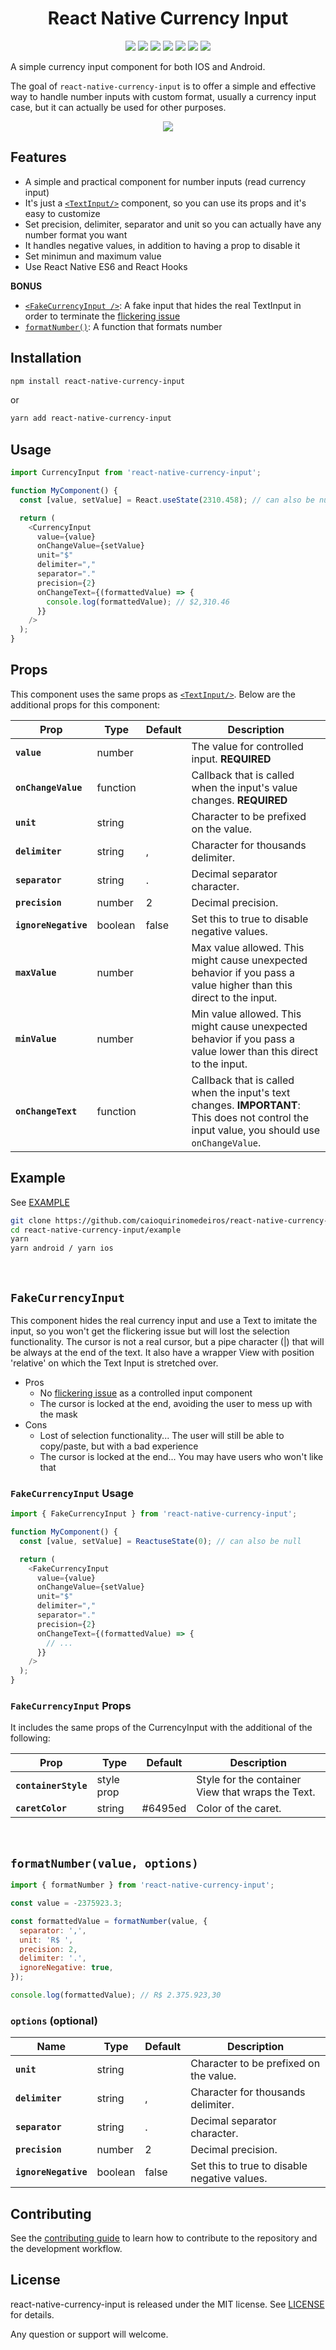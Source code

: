 <h1 align="center">React Native Currency Input</h1>

<p align="center">
  <img src="https://img.shields.io/badge/platform-Android%20%7C%20iOS-brightgreen" />
  <img src="https://img.shields.io/npm/dm/react-native-currency-input" />
  <img src="https://img.shields.io/github/issues-closed-raw/CaioQuirinoMedeiros/react-native-currency-input" />
  <img src="https://img.shields.io/bundlephobia/min/react-native-currency-input" />
  <img src="https://img.shields.io/npm/types/react-native-currency-input" />
  <img src="https://img.shields.io/github/v/tag/CaioQuirinoMedeiros/react-native-currency-input" />
  <img src="https://img.shields.io/github/license/CaioQuirinoMedeiros/react-native-currency-input" />
</p>

A simple currency input component for both IOS and Android.

The goal of `react-native-currency-input` is to offer a simple and effective way to handle number inputs with custom format, usually a currency input case, but it can actually be used for other purposes.

<p align="center">
  <img src="https://media.giphy.com/media/q2D5lPppXYQef8YtSs/giphy.gif" />
</p>

## Features

- A simple and practical component for number inputs (read currency input)
- It's just a [`<TextInput/>`](https://facebook.github.io/react-native/docs/textinput.html) component, so you can use its props and it's easy to customize
- Set precision, delimiter, separator and unit so you can actually have any number format you want
- It handles negative values, in addition to having a prop to disable it
- Set minimun and maximum value
- Use React Native ES6 and React Hooks

**BONUS**

- [`<FakeCurrencyInput />`](#fakecurrencyinput): A fake input that hides the real TextInput in order to terminate the [flickering issue](https://reactnative.dev/docs/textinput#value)
- [`formatNumber()`](#formatnumbervalue-options): A function that formats number

## Installation

```sh
npm install react-native-currency-input
```

or

```sh
yarn add react-native-currency-input
```

## Usage

```javascript
import CurrencyInput from 'react-native-currency-input';

function MyComponent() {
  const [value, setValue] = React.useState(2310.458); // can also be null

  return (
    <CurrencyInput
      value={value}
      onChangeValue={setValue}
      unit="$"
      delimiter=","
      separator="."
      precision={2}
      onChangeText={(formattedValue) => {
        console.log(formattedValue); // $2,310.46
      }}
    />
  );
}
```

## Props

This component uses the same props as [`<TextInput/>`](https://facebook.github.io/react-native/docs/textinput.html). Below are the additional props for this component:

| Prop                 | Type     | Default | Description                                                                                                                                  |
| -------------------- | -------- | ------- | -------------------------------------------------------------------------------------------------------------------------------------------- |
| **`value`**          | number   |         | The value for controlled input. **REQUIRED**                                                                                                 |
| **`onChangeValue`**  | function |         | Callback that is called when the input's value changes. **REQUIRED**                                                                         |
| **`unit`**           | string   |         | Character to be prefixed on the value.                                                                                                       |
| **`delimiter`**      | string   | ,       | Character for thousands delimiter.                                                                                                           |
| **`separator`**      | string   | .       | Decimal separator character.                                                                                                                 |
| **`precision`**      | number   | 2       | Decimal precision.                                                                                                                           |
| **`ignoreNegative`** | boolean  | false   | Set this to true to disable negative values.                                                                                                 |
| **`maxValue`**       | number   |         | Max value allowed. This might cause unexpected behavior if you pass a value higher than this direct to the input.                            |
| **`minValue`**       | number   |         | Min value allowed. This might cause unexpected behavior if you pass a value lower than this direct to the input.                             |
| **`onChangeText`**   | function |         | Callback that is called when the input's text changes. **IMPORTANT**: This does not control the input value, you should use `onChangeValue`. |

## Example

See [EXAMPLE](example)

```sh
git clone https://github.com/caioquirinomedeiros/react-native-currency-input.git
cd react-native-currency-input/example
yarn
yarn android / yarn ios
```

<br>

## `FakeCurrencyInput`

This component hides the real currency input and use a Text to imitate the input, so you won't get the flickering issue but will lost the selection functionality. The cursor is not a real cursor, but a pipe character (|) that will be always at the end of the text. It also have a wrapper View with position 'relative' on which the Text Input is stretched over.

- Pros
  - No [flickering issue](https://reactnative.dev/docs/textinput#value) as a controlled input component
  - The cursor is locked at the end, avoiding the user to mess up with the mask
- Cons
  - Lost of selection functionality... The user will still be able to copy/paste, but with a bad experience
  - The cursor is locked at the end... You may have users who won't like that

### `FakeCurrencyInput` Usage

```javascript
import { FakeCurrencyInput } from 'react-native-currency-input';

function MyComponent() {
  const [value, setValue] = ReactuseState(0); // can also be null

  return (
    <FakeCurrencyInput
      value={value}
      onChangeValue={setValue}
      unit="$"
      delimiter=","
      separator="."
      precision={2}
      onChangeText={(formattedValue) => {
        // ...
      }}
    />
  );
}
```

### `FakeCurrencyInput` Props

It includes the same props of the CurrencyInput with the additional of the following:

| Prop                 | Type       | Default | Description                                       |
| -------------------- | ---------- | ------- | ------------------------------------------------- |
| **`containerStyle`** | style prop |         | Style for the container View that wraps the Text. |
| **`caretColor`**     | string     | #6495ed | Color of the caret.                               |

<br>

## `formatNumber(value, options)`

```javascript
import { formatNumber } from 'react-native-currency-input';

const value = -2375923.3;

const formattedValue = formatNumber(value, {
  separator: ',',
  unit: 'R$ ',
  precision: 2,
  delimiter: '.',
  ignoreNegative: true,
});

console.log(formattedValue); // R$ 2.375.923,30
```

### `options` (optional)

| Name                 | Type    | Default | Description                                  |
| -------------------- | ------- | ------- | -------------------------------------------- |
| **`unit`**           | string  |         | Character to be prefixed on the value.       |
| **`delimiter`**      | string  | ,       | Character for thousands delimiter.           |
| **`separator`**      | string  | .       | Decimal separator character.                 |
| **`precision`**      | number  | 2       | Decimal precision.                           |
| **`ignoreNegative`** | boolean | false   | Set this to true to disable negative values. |

## Contributing

See the [contributing guide](CONTRIBUTING.md) to learn how to contribute to the repository and the development workflow.

## License

react-native-currency-input is released under the MIT license. See [LICENSE](LICENSE) for details.

Any question or support will welcome.
